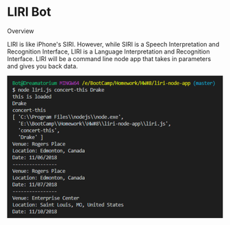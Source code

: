 # LIRI Bot

Overview

LIRI is like iPhone's SIRI. However, while SIRI is a Speech Interpretation and Recognition Interface, LIRI is a Language Interpretation and Recognition Interface. LIRI will be a command line node app that takes in parameters and gives you back data.

![Concert This](https://raw.githubusercontent.com/gmaghari/liri-node-app/master/images/concert.png)
